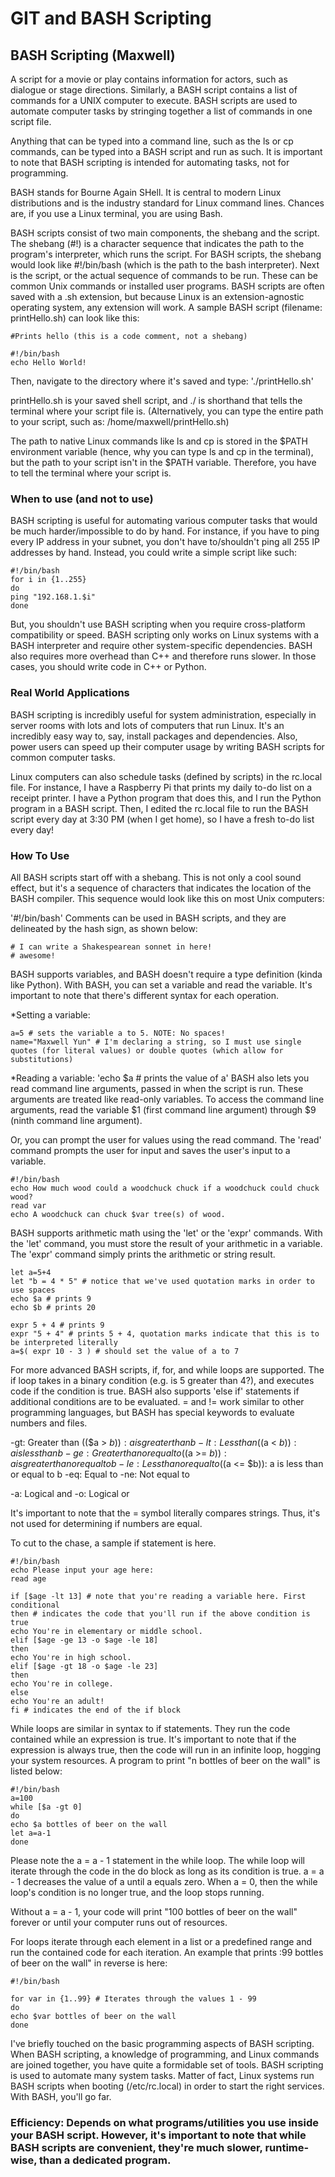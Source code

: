# GIT and BASH Scripting
## BASH Scripting (Maxwell)
A script for a movie or play contains information for actors, such as dialogue or stage directions. Similarly, a BASH script contains a list of commands for a UNIX computer to execute. BASH scripts are used to automate computer tasks by stringing together a list of commands in one script file.
 
Anything that can be typed into a command line, such as the ls or cp commands, can be typed into a BASH script and run as such. It is important to note that BASH scripting is intended for automating tasks, not for programming.
 
BASH stands for Bourne Again SHell. It is central to modern Linux distributions and is the industry standard for Linux command lines. Chances are, if you use a Linux terminal, you are using Bash.
 
BASH scripts consist of two main components, the shebang and the script. The shebang (#!) is a character sequence that indicates the path to the program's interpreter, which runs the script. For BASH scripts, the shebang would look like #!/bin/bash (which is the path to the bash interpreter). Next is the script, or the actual sequence of commands to be run. These can be common Unix commands or installed user programs. BASH scripts are often saved with a .sh extension, but because Linux is an extension-agnostic operating system, any extension will work. A sample BASH script (filename: printHello.sh) can look like this:

~~~~
#Prints hello (this is a code comment, not a shebang)
 
#!/bin/bash
echo Hello World!
~~~~

Then, navigate to the directory where it's saved and type:
'./printHello.sh'

printHello.sh is your saved shell script, and ./ is shorthand that tells the terminal where your script file is. (Alternatively, you can type the entire path to your script, such as: /home/maxwell/printHello.sh)
 
The path to native Linux commands like ls and cp is stored in the $PATH environment variable (hence, why you can type ls and cp in the terminal), but the path to your script isn't in the $PATH variable. Therefore, you have to tell the terminal where your script is.

### When to use (and not to use)
BASH scripting is useful for automating various computer tasks that would be much harder/impossible to do by hand. For instance, if you have to ping every IP address in your subnet, you don't have to/shouldn't ping all 255 IP addresses by hand. Instead, you could write a simple script like such:
~~~~
#!/bin/bash
for i in {1..255}
do
ping "192.168.1.$i"
done
~~~~

But, you shouldn't use BASH scripting when you require cross-platform compatibility or speed. BASH scripting only works on Linux systems with a BASH interpreter and require other system-specific dependencies. BASH also requires more overhead than C++ and therefore runs slower. In those cases, you should write code in C++ or Python.

### Real World Applications
BASH scripting is incredibly useful for system administration, especially in server rooms with lots and lots of computers that run Linux. It's an incredibly easy way to, say, install packages and dependencies. Also, power users can speed up their computer usage by writing BASH scripts for common computer tasks.
 
Linux computers can also schedule tasks (defined by scripts) in the rc.local file. For instance, I have a Raspberry Pi that prints my daily to-do list on a receipt printer. I have a Python program that does this, and I run the Python program in a BASH script. Then, I edited the rc.local file to run the BASH script every day at 3:30 PM (when I get home), so I have a fresh to-do list every day!

### How To Use
All BASH scripts start off with a shebang. This is not only a cool sound effect, but it's a sequence of characters that indicates the location of the BASH compiler. This sequence would look like this on most Unix computers:

'#!/bin/bash'
Comments can be used in BASH scripts, and they are delineated by the hash sign, as shown below:
~~~~ 
# I can write a Shakespearean sonnet in here!
# awesome!
~~~~
BASH supports variables, and BASH doesn't require a type definition (kinda like Python). With BASH, you can set a variable and read the variable. It's important to note that there's different syntax for each operation.

*Setting a variable:
~~~~
a=5 # sets the variable a to 5. NOTE: No spaces!
name="Maxwell Yun" # I'm declaring a string, so I must use single quotes (for literal values) or double quotes (which allow for substitutions)
~~~~ 
*Reading a variable:
'echo $a # prints the value of a'
BASH also lets you read command line arguments, passed in when the script is run. These arguments are treated like read-only variables. To access the command line arguments, read the variable $1 (first command line argument) through $9 (ninth command line argument).
 
Or, you can prompt the user for values using the read command. The 'read' command prompts the user for input and saves the user's input to a variable.
~~~~
#!/bin/bash
echo How much wood could a woodchuck chuck if a woodchuck could chuck wood?
read var
echo A woodchuck can chuck $var tree(s) of wood.
~~~~

BASH supports arithmetic math using the 'let' or the 'expr' commands. With the 'let' command, you must store the result of your arithmetic in a variable. The 'expr' command simply prints the arithmetic or string result.
~~~~
let a=5+4
let "b = 4 * 5" # notice that we've used quotation marks in order to use spaces
echo $a # prints 9
echo $b # prints 20
 
expr 5 + 4 # prints 9
expr "5 + 4" # prints 5 + 4, quotation marks indicate that this is to be interpreted literally
a=$( expr 10 - 3 ) # should set the value of a to 7
~~~~
For more advanced BASH scripts, if, for, and while loops are supported. The if loop takes in a binary condition (e.g. is 5 greater than 4?), and executes code if the condition is true. BASH also supports 'else if' statements if additional conditions are to be evaluated. = and != work similar to other programming languages, but BASH has special keywords to evaluate numbers and files.

-gt: Greater than
(($a > $b)): a is greater than b
-lt: Less than
(($a < $b)): a is less than b
-ge: Greater than or equal to
(($a >= $b)): a is greater than or equal to b
-le: Less than or equal to
(($a <= $b)): a is less than or equal to b
-eq: Equal to
-ne: Not equal to
 
-a: Logical and
-o: Logical or
 
It's important to note that the = symbol literally compares strings. Thus, it's not used for determining if numbers are equal.
 
To cut to the chase, a sample if statement is here.
~~~~
#!/bin/bash
echo Please input your age here:
read age

if [$age -lt 13] # note that you're reading a variable here. First conditional
then # indicates the code that you'll run if the above condition is true
echo You're in elementary or middle school.
elif [$age -ge 13 -o $age -le 18]
then
echo You're in high school.
elif [$age -gt 18 -o $age -le 23]
then
echo You're in college.
else
echo You're an adult!
fi # indicates the end of the if block
~~~~

While loops are similar in syntax to if statements. They run the code contained while an expression is true. It's important to note that if the expression is always true, then the code will run in an infinite loop, hogging your system resources. A program to print "n bottles of beer on the wall" is listed below:
~~~~
#!/bin/bash
a=100
while [$a -gt 0]
do
echo $a bottles of beer on the wall
let a=a-1
done
~~~~
Please note the a = a - 1 statement in the while loop. The while loop will iterate through the code in the do block as long as its condition is true. a = a - 1 decreases the value of a until a equals zero. When a = 0, then the while loop's condition is no longer true, and the loop stops running.
 
Without a = a - 1, your code will print "100 bottles of beer on the wall" forever or until your computer runs out of resources.
 
For loops iterate through each element in a list or a predefined range and run the contained code for each iteration. An example that prints :99 bottles of beer on the wall" in reverse is here:
~~~~
#!/bin/bash
 
for var in {1..99} # Iterates through the values 1 - 99
do
echo $var bottles of beer on the wall
done
~~~~
I've briefly touched on the basic programming aspects of BASH scripting. When BASH scripting, a knowledge of programming, and Linux commands are joined together, you have quite a formidable set of tools. BASH scripting is used to automate many system tasks. Matter of fact, Linux systems run BASH scripts when booting (/etc/rc.local) in order to start the right services. With BASH, you'll go far.
 
### Efficiency: Depends on what programs/utilities you use inside your BASH script. However, it's important to note that while BASH scripts are convenient, they're much slower, runtime-wise, than a dedicated program.


